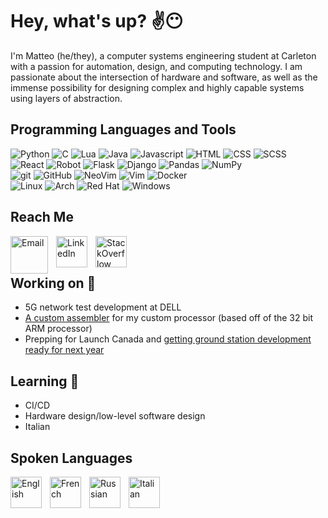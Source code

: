 # Hey, what's up? ✌😶

I'm Matteo (he/they), a computer systems engineering student at Carleton with a passion for automation, design, and
computing technology. I am passionate about the intersection of hardware and software, as well as the immense
possibility for designing complex and highly capable systems using layers of abstraction.

## Programming Languages and Tools

<!--Languages-->
<img alt="Python" src="https://img.shields.io/badge/-Python-ffbc03?&logo=Python&style=for-the-badge" />
<img alt="C" src="https://img.shields.io/badge/C-00599C?&logo=c&style=for-the-badge" />
<img alt="Lua" src="https://img.shields.io/badge/lua-%232C2D72.svg?style=for-the-badge&logo=lua&logoColor=white" />
<img alt="Java" src="https://img.shields.io/badge/Java-f7df1e?style=for-the-badge&logo=openjdk&logoColor=black">
<img alt="Javascript" src="https://img.shields.io/badge/Javascript-f7df1e?style=for-the-badge&logo=Javascript&logoColor=black">
<img alt="HTML" src="https://img.shields.io/badge/HTML-F05032?style=for-the-badge&logo=html5&logoColor=white">
<img alt="CSS" src="https://img.shields.io/badge/CSS-46a2f1?style=for-the-badge&logo=css3&logoColor=white">
<img alt="SCSS" src="https://img.shields.io/badge/SCSS-c76494?style=for-the-badge&logo=sass&logoColor=white">
<br />

<!--Frameworks-->
<img alt="React" src="https://img.shields.io/badge/react-%2320232a.svg?style=for-the-badge&logo=react&logoColor=%2361DAFB">
<img alt="Robot" src="https://img.shields.io/badge/robot-000000?style=for-the-badge&logo=robotframework&logoColor=white">
<img alt="Flask" src="https://img.shields.io/badge/flask-%23000.svg?style=for-the-badge&logo=flask&logoColor=white">
<img alt="Django" src="https://img.shields.io/badge/django-%23092E20.svg?style=for-the-badge&logo=django&logoColor=white">
<img alt="Pandas" src="https://img.shields.io/badge/pandas-%23150458.svg?style=for-the-badge&logo=pandas&logoColor=white">
<img alt="NumPy" src="https://img.shields.io/badge/numpy-%23013243.svg?&style=for-the-badge&logo=numpy&logoColor=white">
<br />

<!--Tools-->
<img alt="git" src="https://img.shields.io/badge/-Git-F05032?&style=for-the-badge&logo=git&logoColor=white" />
<img alt="GitHub" src="https://img.shields.io/badge/-GitHub-000000?&style=for-the-badge&logo=github&logoColor=white" />
<img alt="NeoVim" src="https://img.shields.io/badge/NeoVim-%2357A143.svg?&style=for-the-badge&logo=neovim&logoColor=white">
<img alt="Vim" src="https://img.shields.io/badge/-Vim-019833?&logo=Vim&style=for-the-badge" />
<img alt="Docker" src="https://img.shields.io/badge/-Docker-46a2f1?&style=for-the-badge&logo=docker&logoColor=white" />
<br />

<!--OS-->
<img alt="Linux" src="https://img.shields.io/badge/Linux-FCC624?style=for-the-badge&logo=linux&logoColor=black">
<img alt="Arch" src="https://img.shields.io/badge/Arch%20Linux-1793D1?logo=arch-linux&logoColor=fff&style=for-the-badge">
<img alt="Red Hat" src="https://img.shields.io/badge/Red%20Hat-EE0000?style=for-the-badge&logo=redhat&logoColor=white">
<img alt="Windows" src="https://img.shields.io/badge/Windows-0078D6?style=for-the-badge&logo=windows&logoColor=white">

## Reach Me

[<img align="left" style="padding-right:10px" alt="Email" width="60px" src="https://upload.wikimedia.org/wikipedia/commons/thumb/8/8c/Gmail_Icon_%282013-2020%29.svg/2048px-Gmail_Icon_%282013-2020%29.svg.png" />][email]
[<img align="left" style="padding-right:10px" alt="LinkedIn" width="50px" src="https://cdn-icons-png.flaticon.com/512/174/174857.png" />][linkedin]
[<img align="left" style="padding-right:10px" alt="StackOverflow" width="50px" src="https://cdn-icons-png.flaticon.com/512/2111/2111628.png" />][stackoverflow]
<br /><br />

## Working on 🧩

- 5G network test development at DELL
- [A custom assembler](https://github.com/linguini1/gol-16/tree/main/assembler) for my custom processor (based off of the 32 bit ARM processor)
- Prepping for Launch Canada and [getting ground station development ready for next year](https://github.com/CarletonURocketry/ground-station)

## Learning 🌱

- CI/CD
- Hardware design/low-level software design
- Italian

## Spoken Languages

<img align="left" style="padding-right:10px" alt="English" width="50px" src="https://cdn-icons-png.flaticon.com/512/330/330442.png" />
<img align="left" style="padding-right:10px" alt="French" width="50px" src="https://cdn-icons-png.flaticon.com/512/330/330490.png" />
<img align="left" style="padding-right:10px" alt="Russian" width="50px" src="https://cdn-icons-png.flaticon.com/512/330/330437.png" />
<img align="left" style="padding-right:10px" alt="Italian" width="50px" src="https://cdn-icons-png.flaticon.com/512/330/330672.png" />
<br />

<!--Links-->

[stackoverflow]: https://stackexchange.com/users/20225296/linguini
[linkedin]: https://www.linkedin.com/in/matteo-golin-94118021b/
[email]: mailto:matteo.golin@gmail.com
